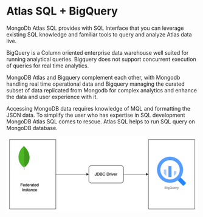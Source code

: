 # Atlas SQL + BigQuery

MongoDb Atlas SQL provides with SQL Interface that you can leverage existing SQL knowledge and familiar tools to query and analyze Atlas data live.

BigQuery is a Column oriented enterprise data warehouse well suited for running analytical queries. Bigquery does not support concurrent execution of queries for real time analytics.

MongoDB Atlas and Bigquery complement each other, with Mongodb handling real time operational data and Bigquery managing the curated subset of data replicated from Mongodb for complex analytics and enhance the data and user experience with it.

Accessing MongoDB data requires knowledge of MQL and formatting the JSON data. To simplify the user who has expertise in SQL development MongoDB Atlas SQL comes to rescue. Atlas SQL helps to run SQL query on MongoDB database.

![img.png](img.png)